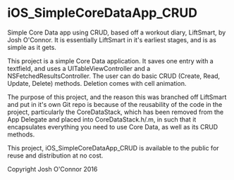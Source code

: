 # iOS_SimpleCoreDataApp_CRUD
Simple Core Data app using CRUD, based off a workout diary, LiftSmart, by Josh O'Connor.
It is essentially LiftSmart in it's earliest stages, and is as simple as it gets.


This project is a simple Core Data application.  It saves one entry with a textfield, 
and uses a UITableViewController and a NSFetchedResultsController.  The user can do 
basic CRUD (Create, Read, Update, Delete) methods.  Deletion comes with cell animation.

The purpose of this project, and the reason this was branched off LiftSmart and put in it's
own Git repo is because of the reusability of the code in the project, particularly the 
CoreDataStack, which has been removed from the App Delegate and placed into CoreDataStack.h/.m, 
in such that it encapsulates everything you need to use Core Data, as well as its CRUD methods.

This project, iOS_SimpleCoreDataApp_CRUD is available to the public for reuse and distribution
at no cost.  

Copyright Josh O'Connor 2016
